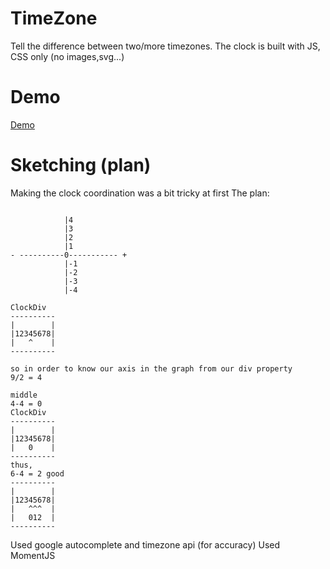 # TimeZone
Tell the difference between two/more timezones. The clock is built with JS, CSS only (no images,svg...) 

# Demo 
[Demo](http://khaledm.com/projects/TimeZone/) 

# Sketching (plan)
Making the clock coordination was a bit tricky at first 
The plan: 
```            

            |4
            |3
            |2
            |1
- ----------0----------- +
            |-1
            |-2
            |-3
            |-4

ClockDiv
----------   
|        | 
|12345678| 
|   ^    |
----------

so in order to know our axis in the graph from our div property 
9/2 = 4

middle 
4-4 = 0 
ClockDiv
----------   
|        | 
|12345678| 
|   0    |
----------
thus, 
6-4 = 2 good 
----------   
|        | 
|12345678| 
|   ^^^  |
|   012  | 
----------
```

Used google autocomplete and timezone api (for accuracy)
Used MomentJS

